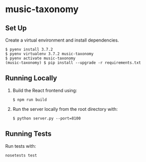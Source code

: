 # music-taxonomy

## Set Up

Create a virtual environment and install dependencies.
```
$ pyenv install 3.7.2
$ pyenv virtualenv 3.7.2 music-taxonomy 
$ pyenv activate music-taxonomy
(music-taxonomy) $ pip install --upgrade -r requirements.txt
```

## Running Locally

1. Build the React frontend using:
   ```
   $ npm run build
   ```

2. Run the server locally from the root directory with:
   ```
   $ python server.py --port=8100
   ```

## Running Tests

Run tests with:
```
nosetests test
```
